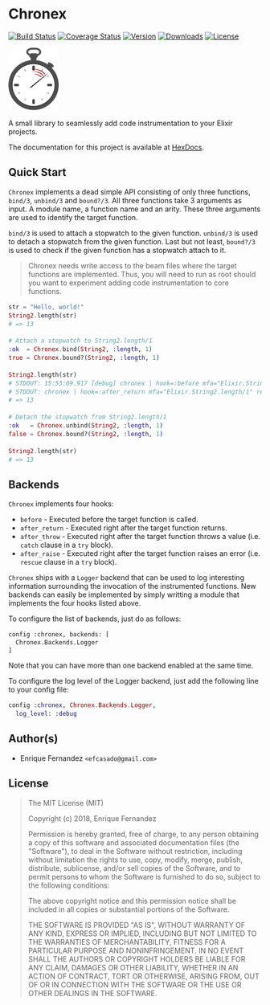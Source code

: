 # Chronex
[![Build Status](https://travis-ci.org/efcasado/chronex.svg?branch=master)](https://travis-ci.org/efcasado/chronex)
[![Coverage Status](https://coveralls.io/repos/github/efcasado/chronex/badge.svg?branch=master)](https://coveralls.io/github/efcasado/chronex?branch=master)
[![Version](https://img.shields.io/hexpm/v/chronex.svg)](https://hex.pm/packages/chronex)
[![Downloads](https://img.shields.io/hexpm/dt/chronex.svg)](https://hex.pm/packages/chronex)
[![License](https://img.shields.io/hexpm/l/chronex.svg)](https://choosealicense.com/licenses/mit/)


![Chronex](stopwatch.png)

A small library to seamlessly add code instrumentation to your Elixir projects.

The documentation for this project is available at
[HexDocs](https://hexdocs.pm/chronex/api-reference.html).


## Quick Start

`Chronex` implements a dead simple API consisting of only three functions,
`bind/3`, `unbind/3` and `bound?/3`. All three functions take 3 arguments
as input. A module name, a function name and an arity. These three arguments
are used to identify the target function.

`bind/3` is used to attach a stopwatch to the given function. `unbind/3` is
used to detach a stopwatch from the given function. Last but not least,
`bound?/3` is used to check if the given function has a stopwatch attach to
it.

> Chronex needs write access to the beam files where the target functions
> are implemented. Thus, you will need to run as root should you want to
> experiment adding code instrumentation to core functions.

```elixir
str = "Hello, world!"
String2.length(str)
# => 13

# Attach a stopwatch to String2.length/1
:ok  = Chronex.bind(String2, :length, 1)
true = Chronex.bound?(String2, :length, 1)

String2.length(str)
# STDOUT: 15:53:09.917 [debug] chronex | hook=:before mfa="Elixir.String2.length/1" args=["Hello, world!"] uuid="39c120fa-3264-11e8-afec-600308a32e10"
# STDOUT: chronex | hook=:after_return mfa="Elixir.String2.length/1" return=13 duration=0.003 uuid="39c120fa-3264-11e8-afec-600308a32e10"
# => 13

# Detach the stopwatch from String2.length/1
:ok   = Chronex.unbind(String2, :length, 1)
false = Chronex.bound?(String2, :length, 1)

String2.length(str)
# => 13
```


## Backends

`Chronex` implements four hooks:

- `before` - Executed before the target function is called.
- `after_return` - Executed right after the target function returns.
- `after_throw` - Executed right after the target function throws a value (i.e.
`catch` clause in a `try` block).
- `after_raise` - Executed right after the target function raises an error
(i.e. `rescue` clause in a `try` block).

`Chronex` ships with a `Logger` backend that can be used to log interesting
information surrounding the invocation of the instrumented functions. New
backends can easily be implemented by simply writting a module that implements
the four hooks listed above.

To configure the list of backends, just do as follows:

```
config :chronex, backends: [
  Chronex.Backends.Logger
]
```

Note that you can have more than one backend enabled at the same time.

To configure the log level of the Logger backend, just add the following
line to your config file:

```elixir
config :chronex, Chronex.Backends.Logger,
  log_level: :debug
```


## Author(s)

- Enrique Fernandez `<efcasado@gmail.com>`


## License

> The MIT License (MIT)
>
> Copyright (c) 2018, Enrique Fernandez
>
> Permission is hereby granted, free of charge, to any person obtaining a copy
> of this software and associated documentation files (the "Software"), to deal
> in the Software without restriction, including without limitation the rights
> to use, copy, modify, merge, publish, distribute, sublicense, and/or sell
> copies of the Software, and to permit persons to whom the Software is
> furnished to do so, subject to the following conditions:
>
> The above copyright notice and this permission notice shall be included in
> all copies or substantial portions of the Software.
>
> THE SOFTWARE IS PROVIDED "AS IS", WITHOUT WARRANTY OF ANY KIND, EXPRESS OR
> IMPLIED, INCLUDING BUT NOT LIMITED TO THE WARRANTIES OF MERCHANTABILITY,
> FITNESS FOR A PARTICULAR PURPOSE AND NONINFRINGEMENT. IN NO EVENT SHALL THE
> AUTHORS OR COPYRIGHT HOLDERS BE LIABLE FOR ANY CLAIM, DAMAGES OR OTHER
> LIABILITY, WHETHER IN AN ACTION OF CONTRACT, TORT OR OTHERWISE, ARISING FROM,
> OUT OF OR IN CONNECTION WITH THE SOFTWARE OR THE USE OR OTHER DEALINGS IN
> THE SOFTWARE.
